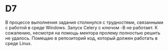 # D7

В процессе выполнения задания столкнулся с трудностями, связанными с работой в среде Windows. Запуск Celery c ключом -B не работает. К сожалению, несмотря на помощь ментора пролему полностью решить не удалось. Помещаю в репозиторий код, который должен работать в среде Linux.
